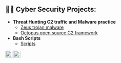 

<h2>👨‍💻 Cyber Security Projects:</h2>

- <b> Threat Hunting C2 traffic and Malware practice </b>
  - [Zeus trojan malware](https://github.com/Hacosta21/Zeus-Trojan)
  - [Octopus open source C2 framework](https://github.com/Hacosta21/Threat-Hunting-with-Zeek-and-RITA)
- <b>Bash Scripts</b>
  - [Scripts](https://github.com/Hacosta21)

 
[<img align="left" alt="Hacosta21 | Twitter" width="22px" src="https://cdn.jsdelivr.net/npm/simple-icons@v3/icons/twitter.svg" />][twitter]
[<img align="left" alt="Hacosta21 | LinkedIn" width="22px" src="https://cdn.jsdelivr.net/npm/simple-icons@v3/icons/linkedin.svg" />][linkedin]


[twitter]: https://twitter.com/Humbert_0041
[linkedin]: https://www.linkedin.com/in/humbertoacosta

